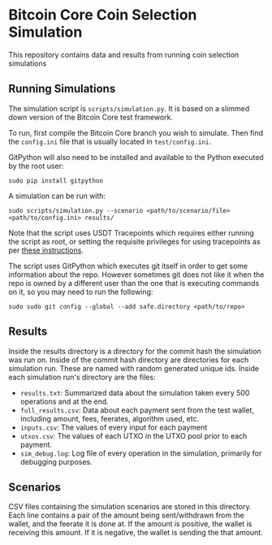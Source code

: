 # Bitcoin Core Coin Selection Simulation

This repository contains data and results from running coin selection simulations

## Running Simulations

The simulation script is `scripts/simulation.py`. It is based on a slimmed down version of the Bitcoin Core test framework.

To run, first compile the Bitcoin Core branch you wish to simulate. Then find the `config.ini` file that is usually located in `test/config.ini`.

GitPython will also need to be installed and available to the Python executed by the root user:

    sudo pip install gitpython

A simulation can be run with:

    sudo scripts/simulation.py --scenario <path/to/scenario/file> <path/to/config.ini> results/

Note that the script uses USDT Tracepoints which requires either running the script as root, or setting the requisite privileges for using tracepoints as per [these instructions](https://github.com/bitcoin/bitcoin/pull/24358#issuecomment-1083149220).

The script uses GitPython which executes git itself in order to get some information about the repo.
However sometimes git does not like it when the repo is owned by a different user than the one that is executing commands on it, so you may need to run the following:

    sudo sudo git config --global --add safe.directory <path/to/repo>

## Results

Inside the results directory is a directory for the commit hash the simulation was run on.
Inside of the commit hash directory are directories for each simulation run.
These are named with random generated unique ids.
Inside each simulation run's directory are the files:

* `results.txt`: Summarized data about the simulation taken every 500 operations and at the end.
* `full_results.csv`: Data about each payment sent from the test wallet, including amount, fees, feerates, algorithm used, etc.
* `inputs.csv`: The values of every input for each payment
* `utxos.csv`: The values of each UTXO in the UTXO pool prior to each payment.
* `sim_debug.log`: Log file of every operation in the simulation, primarily for debugging purposes.

## Scenarios

CSV files containing the simulation scenarios are stored in this directory.
Each line contains a pair of the amount being sent/withdrawn from the wallet, and the feerate it is done at.
If the amount is positive, the wallet is receiving this amount.
If it is negative, the wallet is sending the that amount.
